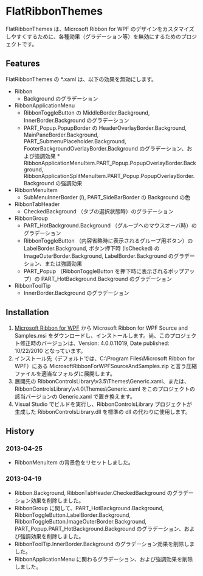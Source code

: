 # FlatRibbonThemes

FlatRibbonThemes は、Microsoft Ribbon for WPF のデザインをカスタマイズしやすくするために、各種効果（グラデーション等）を無効にするためのプロジェクトです。

## Features

FlatRibbonThemes の *.xaml は、以下の効果を無効にします。

* Ribbon
    * Background のグラデーション
* RibbonApplicationMenu
    * RibbonToggleButton の MiddleBorder.Background, InnerBorder.Background のグラデーション
    * PART_Popup.PopupBorder の HeaderOverlayBorder.Background, MainPaneBorder.Background, PART_SubmenuPlaceholder.Background, FooterBackgroundOverlayBorder.Background のグラデーション、および強調効果    * RibbonApplicationMenuItem.PART_Popup.PopupOverlayBorder.Background, RibbonApplicationSplitMenuItem.PART_Popup.PopupOverlayBorder.Background の強調効果
* RibbonMenuItem
    * SubMenuInnerBorder (&#239;), PART_SideBarBorder の Background の色
* RibbonTabHeader
    * CheckedBackground （タブの選択状態時）のグラデーション
* RibbonGroup
    * PART_HotBackground.Background （グループへのマウスオーバ時）のグラデーション
    * RibbonToggleButton （内容省略時に表示されるグループ用ボタン）の LabelBorder.Background, ボタン押下時 (IsChecked) の ImageOuterBorder.Background, LabelBorder.Background のグラデーション、または強調効果
    * PART_Popup （RibbonToggleButton を押下時に表示されるポップアップ）の PART_HotBackground.Background のグラデーション
* RibbonToolTip
    * InnerBorder.Background のグラデーション

## Installation

1. [Microsoft Ribbon for WPF](http://www.microsoft.com/en-us/download/details.aspx?id=11877 "Microsoft Ribbon for WPF") から Microsoft Ribbon for WPF Source and Samples.msi をダウンロードし、インストールします。尚、このプロジェクト修正時のバージョンは、Version: 4.0.0.11019, Date published: 10/22/2010 となっています。
2. インストール先（デフォルトでは、C:\Program Files\Microsoft Ribbon for WPF）にある MicrosoftRibbonForWPFSourceAndSamples.zip と言う圧縮ファイルを適当なフォルダに展開します。
3. 展開先の RibbonControlsLibrary\v3.5\Themes\Generic.xaml、または、RibbonControlsLibrary\v4.0\Themes\Generic.xaml をこのプロジェクトの該当バージョンの Generic.xaml で置き換えます。
4. Visual Studio でビルドを実行し、RibbonControlsLibrary プロジェクトが生成した RibbonControlsLibrary.dll を標準の dll の代わりに使用します。

## History

### 2013-04-25
* RibbonMenuItem の背景色をリセットしました。

### 2013-04-19
* Ribbon.Background, RibbonTabHeader.CheckedBackground のグラデーション効果を削除しました。
* RibbonGroup に関して、PART_HotBackground.Background, RibbonToggleButton.LabelBorder.Background, RibbonToggleButton.ImageOuterBorder.Background, PART_Popup.PART_HotBackground.Background のグラデーション、および強調効果を削除しました。
* RibbonToolTip.InnerBorder.Background のグラデーション効果を削除しました。
* RibbonApplicationMenu に関わるグラデーション、および強調効果を削除しました。
